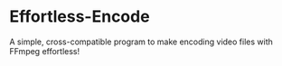 # Effortless-Encode
A simple, cross-compatible program to make encoding video files with FFmpeg effortless!
